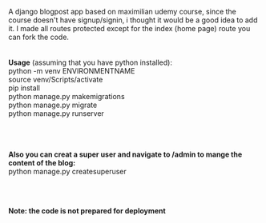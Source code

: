 
A django blogpost app based on maximilian udemy course, since the course doesn't have signup/signin, i thought it would be a good idea to add it.
I made all routes protected except for the index (home page) route
you can fork the code.
<br />
<br />
<br />
<b>Usage</b> (assuming that you have python installed):<br />
python -m venv ENVIRONMENTNAME<br />
source venv/Scripts/activate<br />
pip install<br />
python manage.py makemigrations <br />
python manage.py migrate <br />
python manage.py runserver<br />
<br />
<br />
<br />

<b>Also you can creat a super user and navigate to /admin to mange the content of the blog:</b>
<br />
python manage.py createsuperuser

<br />
<br />

<b>Note: the code is not prepared for deployment</b>

